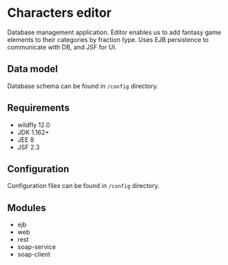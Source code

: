 # Characters editor

Database management application. Editor enables us to add fantasy game elements to their categories by fraction type. Uses EJB persistence to communicate with DB, and JSF for UI. 

## Data model

Database schema can be found in ```/config``` directory.

## Requirements

  * wildfly 12.0
  * JDK 1.162+
  * JEE 8
  * JSF 2.3
  
## Configuration
  
  Configuration files can be found in ```/config``` directory.
  
## Modules

  * ejb
  * web 
  * rest
  * soap-service
  * soap-client
